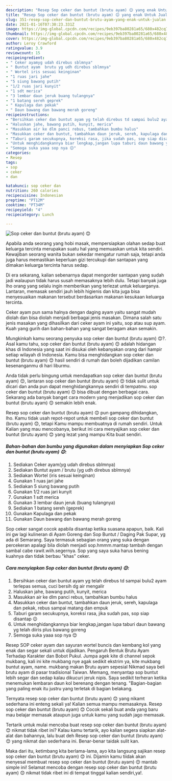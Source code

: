 ```yaml
---
description: "Resep Sop ceker dan buntut (brutu ayam) 😊 yang enak Untuk Jualan"
title: "Resep Sop ceker dan buntut (brutu ayam) 😊 yang enak Untuk Jualan"
slug: 351-resep-sop-ceker-dan-buntut-brutu-ayam-yang-enak-untuk-jualan
date: 2021-01-16T07:30:23.331Z
image: https://img-global.cpcdn.com/recipes/9eb397ba80281a65/680x482cq70/sop-ceker-dan-buntut-brutu-ayam-😊-foto-resep-utama.jpg
thumbnail: https://img-global.cpcdn.com/recipes/9eb397ba80281a65/680x482cq70/sop-ceker-dan-buntut-brutu-ayam-😊-foto-resep-utama.jpg
cover: https://img-global.cpcdn.com/recipes/9eb397ba80281a65/680x482cq70/sop-ceker-dan-buntut-brutu-ayam-😊-foto-resep-utama.jpg
author: Leroy Crawford
ratingvalue: 3.9
reviewcount: 15
recipeingredient:
- " Ceker ayamyg udah direbus sblmnya"
- " Buntut ayam  brutu yg udh direbus sblmnya"
- " Wortel iris sesuai keinginan"
- "1 ruas jari jahe"
- "5 siung bawang putih"
- "1/2 ruas jari kunyit"
- "1 sdt merica"
- "3 lembar daun jeruk buang tulangnya"
- "1 batang sereh geprek"
- " Kapulaga dan pekak"
- " Daun bawang dan bawang merah goreng"
recipeinstructions:
- "Bersihkan ceker dan buntut ayam yg telah direbus td sampai bulu2 ayam terlepas semua, cuci bersih dg air mengalir"
- "Haluskan jahe, bawang putih, kunyit, merica"
- "Masukkan air ke dlm panci rebus, tambahkan bumbu halus"
- "Masukkan ceker dan buntut, tambahkan daun jeruk, sereh, kapulaga dan pekak, rebus sampai matang dan empuk"
- "Taburi garam secukupnya, koreksi rasa, jika sudah pas, sop siap disantap 😉"
- "Untuk menghidangkannya biar lengkap,jangan lupa taburi daun bawang yg telah diiris plus bawang goreng"
- "Semoga suka yaaa sop nya 😊"
categories:
- Resep
tags:
- sop
- ceker
- dan

katakunci: sop ceker dan 
nutrition: 260 calories
recipecuisine: Indonesian
preptime: "PT12M"
cooktime: "PT34M"
recipeyield: "4"
recipecategory: Lunch

---
```



![Sop ceker dan buntut (brutu ayam) 😊](https://img-global.cpcdn.com/recipes/9eb397ba80281a65/680x482cq70/sop-ceker-dan-buntut-brutu-ayam-😊-foto-resep-utama.jpg)

Apabila anda seorang yang hobi masak, mempersiapkan olahan sedap buat keluarga tercinta merupakan suatu hal yang memuaskan untuk kita sendiri. Kewajiban seorang  wanita bukan sekedar mengatur rumah saja, tetapi anda juga harus memastikan keperluan gizi tercukupi dan santapan yang dimakan keluarga tercinta harus sedap.

Di era  sekarang, kalian sebenarnya dapat mengorder santapan yang sudah jadi walaupun tidak harus susah memasaknya lebih dulu. Tetapi banyak juga lho orang yang selalu ingin memberikan yang terlezat untuk keluarganya. Lantaran, memasak sendiri jauh lebih higienis dan kita juga bisa menyesuaikan makanan tersebut berdasarkan makanan kesukaan keluarga tercinta. 

Ceker ayam pun sama halnya dengan daging ayam yaitu sangat mudah diolah dan bisa diolah menjadi berbagai jenis masakan. Dimana salah satu jenis masakan yang dihasilkan dari ceker ayam ini yaitu, sop atau sup ayam. Kuah yang gurih dan bahan-bahan yang sangat beragam akan semakin.

Mungkinkah kamu seorang penyuka sop ceker dan buntut (brutu ayam) 😊?. Asal kamu tahu, sop ceker dan buntut (brutu ayam) 😊 adalah hidangan khas di Indonesia yang saat ini disukai oleh kebanyakan orang dari hampir setiap wilayah di Indonesia. Kamu bisa menghidangkan sop ceker dan buntut (brutu ayam) 😊 hasil sendiri di rumah dan boleh dijadikan camilan kesenanganmu di hari liburmu.

Anda tidak perlu bingung untuk mendapatkan sop ceker dan buntut (brutu ayam) 😊, lantaran sop ceker dan buntut (brutu ayam) 😊 tidak sulit untuk dicari dan anda pun dapat menghidangkannya sendiri di tempatmu. sop ceker dan buntut (brutu ayam) 😊 bisa dibuat dengan berbagai cara. Sekarang ada banyak banget cara modern yang menjadikan sop ceker dan buntut (brutu ayam) 😊 semakin lebih enak.

Resep sop ceker dan buntut (brutu ayam) 😊 pun gampang dihidangkan, lho. Kamu tidak usah repot-repot untuk membeli sop ceker dan buntut (brutu ayam) 😊, tetapi Kamu mampu membuatnya di rumah sendiri. Untuk Kalian yang mau mencobanya, berikut ini cara menyajikan sop ceker dan buntut (brutu ayam) 😊 yang lezat yang mampu Kita buat sendiri.

<!--inarticleads1-->

##### Bahan-bahan dan bumbu yang digunakan dalam menyiapkan Sop ceker dan buntut (brutu ayam) 😊:

1. Sediakan  Ceker ayam(yg udah direbus sblmnya)
1. Sediakan  Buntut ayam / brutu (yg udh direbus sblmnya)
1. Sediakan  Wortel (iris sesuai keinginan)
1. Gunakan 1 ruas jari jahe
1. Sediakan 5 siung bawang putih
1. Gunakan 1/2 ruas jari kunyit
1. Gunakan 1 sdt merica
1. Gunakan 3 lembar daun jeruk (buang tulangnya)
1. Sediakan 1 batang sereh (geprek)
1. Gunakan  Kapulaga dan pekak
1. Gunakan  Daun bawang dan bawang merah goreng


Sop ceker sangat cocok apabila disantap ketika suasana apapun, baik. Kali ini gw lagi kulineran di Ayam Goreng dan Sop Buntut / Daging Pak Supar, yg ada di Semarang. Saya termasuk sebagian orang yang suka dengan percekeran apalagi bila diolah menjadi sop.hmmm.mantap tambah dengan sambal cabe rawit.wiih.segernya. Sop yang saya suka harus bening kuahnya dan tidak berbau &#34;khas&#34; ceker. 

<!--inarticleads2-->

##### Cara menyiapkan Sop ceker dan buntut (brutu ayam) 😊:

1. Bersihkan ceker dan buntut ayam yg telah direbus td sampai bulu2 ayam terlepas semua, cuci bersih dg air mengalir
1. Haluskan jahe, bawang putih, kunyit, merica
1. Masukkan air ke dlm panci rebus, tambahkan bumbu halus
1. Masukkan ceker dan buntut, tambahkan daun jeruk, sereh, kapulaga dan pekak, rebus sampai matang dan empuk
1. Taburi garam secukupnya, koreksi rasa, jika sudah pas, sop siap disantap 😉
1. Untuk menghidangkannya biar lengkap,jangan lupa taburi daun bawang yg telah diiris plus bawang goreng
1. Semoga suka yaaa sop nya 😊


Resep SOP ceker ayam dan sayuran wortel buncis dan kembang kol yang enak dan segar sekali untuk dijadikan. Pengaruh Bentuk Brutu Ayam Terhadap Karakter dan Bobot Pukul. Jumpa agek kite di channel sepok mukbang, kali ini kite mukbang nye agak sedikit ekstrim ya, kite mukbang buntut ayam, name. mukbang makan Brutu ayam sepesial Nikmad saya beli brutu ayam di pasar tradisional Taiwan. Memang, menyantap sop buntut lebih segar dan sedap kalau dikucuri jeruk nipis. Saya sedikit terheran ketika menemukan lembaran daun kol berenang dengan tenang. &#34;Bagian-bagian yang paling enak itu justru yang terletak di bagian belakang. 

Ternyata resep sop ceker dan buntut (brutu ayam) 😊 yang nikamt sederhana ini enteng sekali ya! Kalian semua mampu memasaknya. Resep sop ceker dan buntut (brutu ayam) 😊 Cocok sekali buat anda yang baru mau belajar memasak ataupun juga untuk kamu yang sudah jago memasak.

Tertarik untuk mulai mencoba buat resep sop ceker dan buntut (brutu ayam) 😊 nikmat tidak ribet ini? Kalau kamu tertarik, ayo kalian segera siapkan alat-alat dan bahannya, lalu buat deh Resep sop ceker dan buntut (brutu ayam) 😊 yang nikmat dan sederhana ini. Benar-benar taidak sulit kan. 

Maka dari itu, ketimbang kita berlama-lama, ayo kita langsung sajikan resep sop ceker dan buntut (brutu ayam) 😊 ini. Dijamin kamu tiidak akan menyesal membuat resep sop ceker dan buntut (brutu ayam) 😊 mantab simple ini! Selamat mencoba dengan resep sop ceker dan buntut (brutu ayam) 😊 nikmat tidak ribet ini di tempat tinggal kalian sendiri,ya!.

